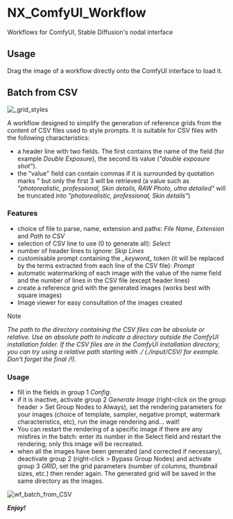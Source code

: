 # NX_ComfyUI_Workflow

Workflows for ComfyUI, Stable Diffusion's nodal interface

## Usage

Drag the image of a workflow directly onto the ComfyUI interface to load it.

## Batch from CSV

![_grid_styles](https://github.com/Franck-Demongin/NX_ComfyUI_Workflow/assets/54265936/7216bf93-4a32-4e4b-9b7b-1273a42c04b4)

A workflow designed to simplify the generation of reference grids from the content of CSV files used to style prompts.
It is suitable for CSV files with the following characteristics:
- a header line with two fields. The first contains the name of the field (for example _Double Exposure_), the second its value (_"double exposure shot"_).
- the "value" field can contain commas if it is surrounded by quotation marks " but only the first 3 will be retrieved (a value such as _"photorealistic, professional, Skin details, RAW Photo, ultra detailed"_ will be truncated into _"photorealistic, professional, Skin details"_)

### Features

- choice of file to parse, name, extension and paths: _File Name_, _Extension_ and _Path to CSV_
- selection of CSV line to use (0 to generate all): _Select_
- number of header lines to ignore: _Skip Lines_
- customisable prompt containing the *\_keyword\_* token (it will be replaced by the terms extracted from each line of the CSV file): _Prompt_
- automatic watermarking of each image with the value of the name field and the number of lines in the CSV file (except header lines)
- create a reference grid with the generated images (works best with square images)
- Image viewer for easy consultation of the images created

> [!NOTE]
> _The path to the directory containing the CSV files can be absolute or relative. Use an absolute path to indicate a directory outside the ComfyUI installation folder.
> If the CSV files are in the ComfyUI installation directory, you can try using a relative path starting with ./ (./input/CSV/ for example. Don't forget the final /!)._

### Usage

- fill in the fields in group 1 _Config_.
- if it is inactive, activate group 2 _Generate Image_ (right-click on the group header > Set Group Nodes to Always), set the rendering parameters for your images (choice of template, sampler, negative prompt, watermark characteristics, etc), run the image rendering and... wait! 
- You can restart the rendering of a specific image if there are any misfires in the batch: enter its number in the Select field and restart the rendering; only this image will be recreated.
- when all the images have been generated (and corrected if necessary), deactivate group 2 (right-click > Bypass Group Nodes) and activate group 3 _GRID_, set the grid parameters (number of columns, thumbnail sizes, etc.) then render again. The generated grid will be saved in the same directory as the images.

![wf_batch_from_CSV](https://github.com/Franck-Demongin/NX_ComfyUI_Workflow/assets/54265936/bc54c114-1aac-4c05-af02-ce6fde11e79b)

***Enjoy!***

